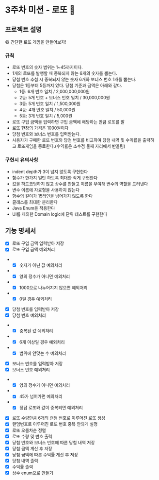 # 3주차 미션 - 로또 🎱
## 프로젝트 설명
😄 간단한 로또 게임을 만들어보자!
### 규칙
- 로또 번호의 숫자 범위는 1~45까지이다.
- 1개의 로또를 발행할 때 중복되지 않는 6개의 숫자를 뽑는다.
- 당첨 번호 추첨 시 중복되지 않는 숫자 6개와 보너스 번호 1개를 뽑는다.
- 당첨은 1등부터 5등까지 있다. 당첨 기준과 금액은 아래와 같다.
    - 1등: 6개 번호 일치 / 2,000,000,000원
    - 2등: 5개 번호 + 보너스 번호 일치 / 30,000,000원
    - 3등: 5개 번호 일치 / 1,500,000원
    - 4등: 4개 번호 일치 / 50,000원
    - 5등: 3개 번호 일치 / 5,000원
- 로또 구입 금액을 입력하면 구입 금액에 해당하는 만큼 로또를 발
- 로또 한장의 가격은 1000원이다
- 당첨 번호와 보너스 번호를 입력받는다.
- 사용자가 구매한 로또 번호와 당첨 번호를 비교하여 당첨 내역 및 수익률을 출력하고 로또게임을 종료한다.(수익률은 소수점 둘째 자리에서 반올림)

### 구현시 유의사항
- indent depth가 3이 넘지 않도록 구현한다
- 함수가 한가지 일만 하도록 최대한 작게 구현한다
- 값을 하드코딩하지 않고 상수를 만들고 이름을 부여해 변수의 역할을 드러낸다
- 변수 이름에 자료형을 사용하지 않는다
- 함수의 길이가 15라인을 넘어가지 않도록 한다
- 클래스를 최대한 분리한다
- Java Enum을 적용한다
- UI를 제외한 Domain logic에 단위 테스트를 구현한다


## 기능 명세서
- [x] 로또 구입 금액 입력받아 저장
- [x] 로또 구입 금액 예외처리 
- - [x] 숫자가 아닌 값 예외처리
- - [x] 양의 정수가 아니면 예외처리
- - [x] 1000으로 나누어지지 않으면 예외처리
- - [x] 0일 경우 예외처리
- [x] 당첨 번호를 입력받아 저장
- [x] 당첨 번호 예외처리 
- - [x] 중복된 값 예외처리
- - [x] 6개 이상일 경우 예외처리
- - [x] 범위에 안맞는 수 예외처리
- [x] 보너스 번호를 입력받아 저장
- [x] 보너스 번호 예외처리 
- - [x] 양의 정수가 아니면 예외처리
- - [x] 45가 넘어가면 예외처리
- - [x] 정답 로또와 값이 중복되면 예외처리
- [x] 로또 수량만큼 6개의 랜덤 번호로 이루어진 로또 생성
- [x] 랜덤번호로 이루어진 로또 번호 중복 안되게 설정
- [x] 로또 오름차순 정렬
- [x] 로또 수량 및 번호 출력
- [x] 당첨 번호와 보너스 번호에 따른 당첨 내역 저장
- [x] 당첨 금액 계산 후 저장
- [x] 당첨 금액에 따른 수익률 계산 후 저장
- [x] 당첨 내역 출력
- [x] 수익률 출력
- [x] 상수 enum으로 만들기